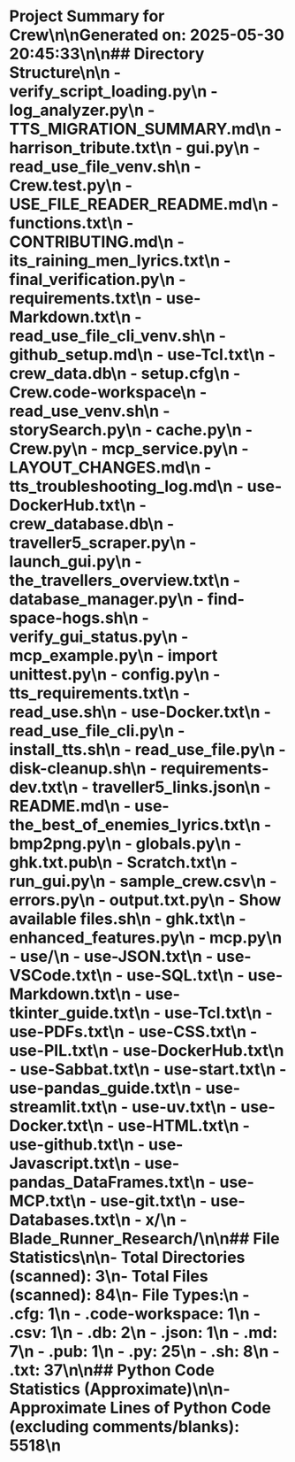 # Project Summary for Crew\n\nGenerated on: 2025-05-30 20:45:33\n\n## Directory Structure\n\n  - verify_script_loading.py\n  - log_analyzer.py\n  - TTS_MIGRATION_SUMMARY.md\n  - harrison_tribute.txt\n  - gui.py\n  - read_use_file_venv.sh\n  - Crew.test.py\n  - USE_FILE_READER_README.md\n  - functions.txt\n  - CONTRIBUTING.md\n  - its_raining_men_lyrics.txt\n  - final_verification.py\n  - requirements.txt\n  - use-Markdown.txt\n  - read_use_file_cli_venv.sh\n  - github_setup.md\n  - use-Tcl.txt\n  - crew_data.db\n  - setup.cfg\n  - Crew.code-workspace\n  - read_use_venv.sh\n  - storySearch.py\n  - cache.py\n  - Crew.py\n  - mcp_service.py\n  - LAYOUT_CHANGES.md\n  - tts_troubleshooting_log.md\n  - use-DockerHub.txt\n  - crew_database.db\n  - traveller5_scraper.py\n  - launch_gui.py\n  - the_travellers_overview.txt\n  - database_manager.py\n  - find-space-hogs.sh\n  - verify_gui_status.py\n  - mcp_example.py\n  - import unittest.py\n  - config.py\n  - tts_requirements.txt\n  - read_use.sh\n  - use-Docker.txt\n  - read_use_file_cli.py\n  - install_tts.sh\n  - read_use_file.py\n  - disk-cleanup.sh\n  - requirements-dev.txt\n  - traveller5_links.json\n  - README.md\n  - use-the_best_of_enemies_lyrics.txt\n  - bmp2png.py\n  - globals.py\n  - ghk.txt.pub\n  - Scratch.txt\n  - run_gui.py\n  - sample_crew.csv\n  - errors.py\n  - output.txt.py\n  - Show available files.sh\n  - ghk.txt\n  - enhanced_features.py\n  - mcp.py\n  - use/\n    - use-JSON.txt\n    - use-VSCode.txt\n    - use-SQL.txt\n    - use-Markdown.txt\n    - use-tkinter_guide.txt\n    - use-Tcl.txt\n    - use-PDFs.txt\n    - use-CSS.txt\n    - use-PIL.txt\n    - use-DockerHub.txt\n    - use-Sabbat.txt\n    - use-start.txt\n    - use-pandas_guide.txt\n    - use-streamlit.txt\n    - use-uv.txt\n    - use-Docker.txt\n    - use-HTML.txt\n    - use-github.txt\n    - use-Javascript.txt\n    - use-pandas_DataFrames.txt\n    - use-MCP.txt\n    - use-git.txt\n    - use-Databases.txt\n  - x/\n  - Blade_Runner_Research/\n\n## File Statistics\n\n- Total Directories (scanned): 3\n- Total Files (scanned): 84\n- File Types:\n  - .cfg: 1\n  - .code-workspace: 1\n  - .csv: 1\n  - .db: 2\n  - .json: 1\n  - .md: 7\n  - .pub: 1\n  - .py: 25\n  - .sh: 8\n  - .txt: 37\n\n## Python Code Statistics (Approximate)\n\n- Approximate Lines of Python Code (excluding comments/blanks): 5518\n
